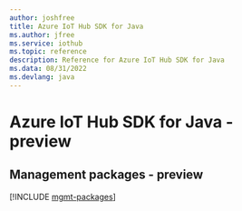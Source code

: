 ```yaml
---
author: joshfree
title: Azure IoT Hub SDK for Java
ms.author: jfree
ms.service: iothub
ms.topic: reference
description: Reference for Azure IoT Hub SDK for Java
ms.data: 08/31/2022
ms.devlang: java
---
```

# Azure IoT Hub SDK for Java - preview

## Management packages - preview
[!INCLUDE [mgmt-packages](iot-hub-mgmt-index.md)]